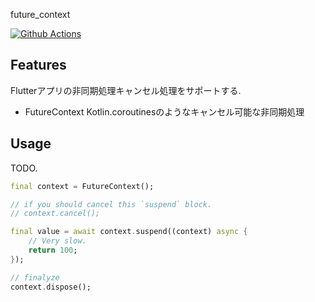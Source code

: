 future_context

[![Github Actions](https://github.com/vivitainc/flutter_future_context/actions/workflows/flutter-package-test.yaml/badge.svg)](https://github.com/vivitainc/flutter_future_context/actions/workflows/flutter-package-test.yaml)

## Features

Flutterアプリの非同期処理キャンセル処理をサポートする.

* FutureContext
    Kotlin.coroutinesのようなキャンセル可能な非同期処理

## Usage

TODO.

```dart
final context = FutureContext();

// if you should cancel this `suspend` block.
// context.cancel();

final value = await context.suspend((context) async {
    // Very slow.
    return 100;
});

// finalyze
context.dispose();
```
